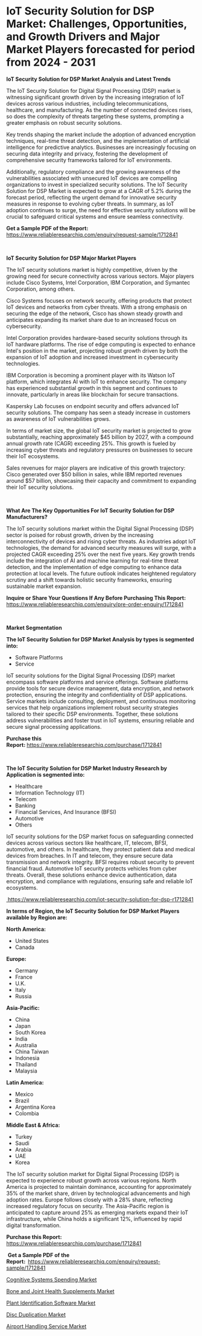 <p><h1>IoT Security Solution for DSP Market: Challenges, Opportunities, and Growth Drivers and Major Market Players forecasted for period from 2024 - 2031</h1></p><p><strong>IoT Security Solution for DSP Market Analysis and Latest Trends</strong></p>
<p><p>The IoT Security Solution for Digital Signal Processing (DSP) market is witnessing significant growth driven by the increasing integration of IoT devices across various industries, including telecommunications, healthcare, and manufacturing. As the number of connected devices rises, so does the complexity of threats targeting these systems, prompting a greater emphasis on robust security solutions.</p><p>Key trends shaping the market include the adoption of advanced encryption techniques, real-time threat detection, and the implementation of artificial intelligence for predictive analytics. Businesses are increasingly focusing on securing data integrity and privacy, fostering the development of comprehensive security frameworks tailored for IoT environments.</p><p>Additionally, regulatory compliance and the growing awareness of the vulnerabilities associated with unsecured IoT devices are compelling organizations to invest in specialized security solutions. The IoT Security Solution for DSP Market is expected to grow at a CAGR of 5.2% during the forecast period, reflecting the urgent demand for innovative security measures in response to evolving cyber threats. In summary, as IoT adoption continues to surge, the need for effective security solutions will be crucial to safeguard critical systems and ensure seamless connectivity.</p></p>
<p><strong>Get a Sample PDF of the Report:&nbsp;</strong> <a href="https://www.reliableresearchiq.com/enquiry/request-sample/1712841?utm_campaign=1783&utm_medium=2&utm_source=Github&utm_content=ia&utm_term=22102024&utm_id=iot-security-solution-for-dsp">https://www.reliableresearchiq.com/enquiry/request-sample/1712841</a></p>
<p>&nbsp;</p>
<p><strong>IoT Security Solution for DSP Major Market Players</strong></p>
<p><p>The IoT security solutions market is highly competitive, driven by the growing need for secure connectivity across various sectors. Major players include Cisco Systems, Intel Corporation, IBM Corporation, and Symantec Corporation, among others. </p><p>Cisco Systems focuses on network security, offering products that protect IoT devices and networks from cyber threats. With a strong emphasis on securing the edge of the network, Cisco has shown steady growth and anticipates expanding its market share due to an increased focus on cybersecurity.</p><p>Intel Corporation provides hardware-based security solutions through its IoT hardware platforms. The rise of edge computing is expected to enhance Intel's position in the market, projecting robust growth driven by both the expansion of IoT adoption and increased investment in cybersecurity technologies.</p><p>IBM Corporation is becoming a prominent player with its Watson IoT platform, which integrates AI with IoT to enhance security. The company has experienced substantial growth in this segment and continues to innovate, particularly in areas like blockchain for secure transactions.</p><p>Kaspersky Lab focuses on endpoint security and offers advanced IoT security solutions. The company has seen a steady increase in customers as awareness of IoT vulnerabilities grows. </p><p>In terms of market size, the global IoT security market is projected to grow substantially, reaching approximately $45 billion by 2027, with a compound annual growth rate (CAGR) exceeding 25%. This growth is fueled by increasing cyber threats and regulatory pressures on businesses to secure their IoT ecosystems.</p><p>Sales revenues for major players are indicative of this growth trajectory: Cisco generated over $50 billion in sales, while IBM reported revenues around $57 billion, showcasing their capacity and commitment to expanding their IoT security solutions.</p></p>
<p>&nbsp;</p>
<p><strong>What Are The Key Opportunities For IoT Security Solution for DSP Manufacturers?</strong></p>
<p><p>The IoT security solutions market within the Digital Signal Processing (DSP) sector is poised for robust growth, driven by the increasing interconnectivity of devices and rising cyber threats. As industries adopt IoT technologies, the demand for advanced security measures will surge, with a projected CAGR exceeding 25% over the next five years. Key growth trends include the integration of AI and machine learning for real-time threat detection, and the implementation of edge computing to enhance data protection at local levels. The future outlook indicates heightened regulatory scrutiny and a shift towards holistic security frameworks, ensuring sustainable market expansion.</p></p>
<p><strong>Inquire or Share Your Questions If Any Before Purchasing This Report:</strong> <a href="https://www.reliableresearchiq.com/enquiry/pre-order-enquiry/1712841?utm_campaign=1783&utm_medium=2&utm_source=Github&utm_content=ia&utm_term=22102024&utm_id=iot-security-solution-for-dsp">https://www.reliableresearchiq.com/enquiry/pre-order-enquiry/1712841</a></p>
<p>&nbsp;</p>
<p><strong>Market Segmentation</strong></p>
<p><strong>The IoT Security Solution for DSP Market Analysis by types is segmented into:</strong></p>
<p><ul><li>Software Platforms</li><li>Service</li></ul></p>
<p><p>IoT security solutions for the Digital Signal Processing (DSP) market encompass software platforms and service offerings. Software platforms provide tools for secure device management, data encryption, and network protection, ensuring the integrity and confidentiality of DSP applications. Service markets include consulting, deployment, and continuous monitoring services that help organizations implement robust security strategies tailored to their specific DSP environments. Together, these solutions address vulnerabilities and foster trust in IoT systems, ensuring reliable and secure signal processing applications.</p></p>
<p><strong>Purchase this Report:&nbsp;</strong><a href="https://www.reliableresearchiq.com/purchase/1712841?utm_campaign=1783&utm_medium=2&utm_source=Github&utm_content=ia&utm_term=22102024&utm_id=iot-security-solution-for-dsp">https://www.reliableresearchiq.com/purchase/1712841</a></p>
<p>&nbsp;</p>
<p><strong>The IoT Security Solution for DSP Market Industry Research by Application is segmented into:</strong></p>
<p><ul><li>Healthcare</li><li>Information Technology (IT)</li><li>Telecom</li><li>Banking</li><li>Financial Services, And Insurance (BFSI)</li><li>Automotive</li><li>Others</li></ul></p>
<p><p>IoT security solutions for the DSP market focus on safeguarding connected devices across various sectors like healthcare, IT, telecom, BFSI, automotive, and others. In healthcare, they protect patient data and medical devices from breaches. In IT and telecom, they ensure secure data transmission and network integrity. BFSI requires robust security to prevent financial fraud. Automotive IoT security protects vehicles from cyber threats. Overall, these solutions enhance device authentication, data encryption, and compliance with regulations, ensuring safe and reliable IoT ecosystems.</p></p>
<p><a href="https://www.reliableresearchiq.com/iot-security-solution-for-dsp-r1712841?utm_campaign=1783&utm_medium=2&utm_source=Github&utm_content=ia&utm_term=22102024&utm_id=iot-security-solution-for-dsp">&nbsp;https://www.reliableresearchiq.com/iot-security-solution-for-dsp-r1712841</a></p>
<p><strong>In terms of Region, the IoT Security Solution for DSP Market Players available by Region are:</strong></p>
<p>
    <p> <strong> North America: </strong>
        <ul>
            <li>United States</li>
            <li>Canada</li>
        </ul>
        </p> 
    <p> <strong> Europe: </strong>
        <ul>
            <li>Germany</li>
            <li>France</li>
            <li>U.K.</li>
            <li>Italy</li>
            <li>Russia</li>
        </ul>
        </p> 
    <p> <strong> Asia-Pacific: </strong>
        <ul>
            <li>China</li>
            <li>Japan</li>
            <li>South Korea</li>
            <li>India</li>
            <li>Australia</li>
            <li>China Taiwan</li>
            <li>Indonesia</li>
            <li>Thailand</li>
            <li>Malaysia</li>
        </ul>
        </p> 
    <p> <strong> Latin America: </strong>
        <ul>
            <li>Mexico</li>
            <li>Brazil</li>
            <li>Argentina Korea</li>
            <li>Colombia</li>
        </ul>
        </p> 
    <p> <strong> Middle East & Africa: </strong>
        <ul>
            <li>Turkey</li>
            <li>Saudi</li>
            <li>Arabia</li>
            <li>UAE</li>
            <li>Korea</li>
        </ul>
    </p>
    </p>
<p><p>The IoT security solution market for Digital Signal Processing (DSP) is expected to experience robust growth across various regions. North America is projected to maintain dominance, accounting for approximately 35% of the market share, driven by technological advancements and high adoption rates. Europe follows closely with a 28% share, reflecting increased regulatory focus on security. The Asia-Pacific region is anticipated to capture around 25% as emerging markets expand their IoT infrastructure, while China holds a significant 12%, influenced by rapid digital transformation.</p></p>
<p><strong>Purchase this Report: </strong><a href="https://www.reliableresearchiq.com/purchase/1712841?utm_campaign=1783&utm_medium=2&utm_source=Github&utm_content=ia&utm_term=22102024&utm_id=iot-security-solution-for-dsp">https://www.reliableresearchiq.com/purchase/1712841</a></p>
<p>&nbsp;<strong>Get a Sample PDF of the Report:&nbsp;&nbsp;</strong><a href="https://www.reliableresearchiq.com/enquiry/request-sample/1712841?utm_campaign=1783&utm_medium=2&utm_source=Github&utm_content=ia&utm_term=22102024&utm_id=iot-security-solution-for-dsp">https://www.reliableresearchiq.com/enquiry/request-sample/1712841</a></p>
<p><strong></strong></p>
<p><p><a href="https://www.linkedin.com/pulse/analyzing-global-cognitive-systems-spending-market-growth-zn5af?utm_campaign=1783&utm_medium=2&utm_source=Github&utm_content=ia&utm_term=22102024&utm_id=iot-security-solution-for-dsp">Cognitive Systems Spending Market</a></p><p><a href="https://www.linkedin.com/pulse/bone-joint-health-supplements-market-report-product-type-ssa9f?utm_campaign=1783&utm_medium=2&utm_source=Github&utm_content=ia&utm_term=22102024&utm_id=iot-security-solution-for-dsp">Bone and Joint Health Supplements Market</a></p><p><a href="https://www.linkedin.com/pulse/mapping-plant-identification-software-market-trends-challenges-mugjf?utm_campaign=1783&utm_medium=2&utm_source=Github&utm_content=ia&utm_term=22102024&utm_id=iot-security-solution-for-dsp">Plant Identification Software Market</a></p><p><a href="https://www.linkedin.com/pulse/disc-duplication-market-share-analysis-growth-trends-forecasts-wtrnf?utm_campaign=1783&utm_medium=2&utm_source=Github&utm_content=ia&utm_term=22102024&utm_id=iot-security-solution-for-dsp">Disc Duplication Market</a></p><p><a href="https://www.linkedin.com/pulse/airport-handling-service-revenue-growth-report-2024-2031-1tdcf?utm_campaign=1783&utm_medium=2&utm_source=Github&utm_content=ia&utm_term=22102024&utm_id=iot-security-solution-for-dsp">Airport Handling Service Market</a></p></p>